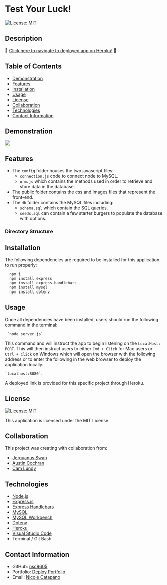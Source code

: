   # Test Your Luck! 
  [![License: MIT](https://img.shields.io/badge/License-MIT-yellow.svg)](https://opensource.org/licenses/MIT)
   

  ## Description

  


  :round_pushpin: [Click here to navigate to deployed app on Heroku!](https://.herokuapp.com) :round_pushpin:
  
  ## Table of Contents
  
  * [Demonstration](#demonstration)
  * [Features](#features)
  * [Installation](#installation)
  * [Usage](#usage)
  * [License](#license)
  * [Collaboration](#collaboration)
  * [Technologies](#technologies)
  * [Contact Information](#contact-information)
 

 ## Demonstration
  ![](./public/assets/img/)


  ## Features

  - The `config` folder houses the two javascript files:
    - `connection.js` code to connect node to MySQL.
    - `orm.js` which contains the methods used in order to retrieve and store data in the database.  
  - The public folder contains the css and images files that represent the front-end.
  - The `db` folder contains the MySQL files including: 
    * `schema.sql` which contain the SQL queries.
    * `seeds.sql` can contain a few starter burgers to populate the database with options.
  
  ### Directory Structure

   
  ## Installation

  The following dependencies are required to be installed for this application to run properly:
      
      npm i
      npm install express
      npm install express-handlebars
      npm install mysql
      npm install dotenv


  ## Usage

  Once all dependencies have been installed, users should run the following command in the terminal:

     `node server.js` 

  This command and will instruct the app to begin listening on the `LocalHost: PORT`. This will then instruct users to either `Cmd + Click` for Mac users or  `Ctrl + Click` on Windows which will open the browser with the following address or to enter the following in the web browser to deploy the application locally.               

    `localhost:8080`. 
  
  A deployed link is provided for this specific project through Heroku.


  ## License 
  [![License: MIT](https://img.shields.io/badge/License-MIT-yellow.svg)](https://opensource.org/licenses/MIT)

  This application is licensed under the MIT License. 


  ## Collaboration

  This project was creating with collaboration from:
  * [Jerquanus Swan](https://github.com/Jerquanus)
  * [Austin Cochran](https://github.com/Austinc12)
  * [Cam Lundy](https://github.com/lundyc0917)

    
  ## Technologies
  
  * [Node.js](https://nodejs.org/en/)  
  * [Express.js](https://expressjs.com/)
  * [Express Handlebars](https://www.npmjs.com/package/express-handlebars)
  * [MySQL](https://dev.mysql.com/)
  * [MySQL Workbench](https://dev.mysql.com/downloads/workbench/)
  * [Dotenv](https://www.npmjs.com/package/dotenv)
  * [Heroku](https://devcenter.heroku.com/articles/getting-started-with-nodejs)
  * [Visual Studio Code](https://code.visualstudio.com/)
  * Terminal / Git Bash
    
  ## Contact Information

   * GitHub: [nsc9605](https://github.com/nsc9605)
   * Portfolio: [Deploy Portfolio](https://nsc9605.github.io/Responsive-Portfolio/)
   * Email:  [Nicole Catapano](mailto:nsc9605@gmail.com)
